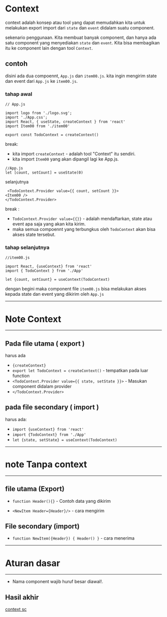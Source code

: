 # Context  

context adalah konsep atau tool yang dapat memudahkan kita untuk melakukan export import dari `state` dan `event` didalam suatu component. 

sekenario penggunaan. Kita membuat banyak component, dan hanya ada satu component yang menyediakan `state` dan `event`. Kita bisa membagikan itu ke component lain dengan tool `Context`. 

## contoh 

disini ada dua compoennt, `App.js` dan `item00.js`. kita ingin mengirim state dan event dari `App.js` ke `item00.js`. 

### tahap awal 

```
// App.js 

import logo from './logo.svg';
import './App.css';
import React, { useState, createContext } from 'react'
import Item00 from './item00'

export const TodoContext = createContext()
```

break: 
- kita import `createContext` - adalah tool "Context" itu sendiri. 
- kita import `Item00` yang akan dipangil lagi ke App.js. 


```
//App.js 
let [count, setCount] = useState(0)
```

selanjutnya 

```
 <TodoContext.Provider value={{ count, setCount }}>
<Item00 />
</TodoContext.Provider>
```
break :
- `TodoContext.Provider value={{}}` - adalah mendaftarkan, state atau event apa saja yang akan kita kirim. 
- maka semua compoennt yang terbungkus oleh `TodoContext` akan bisa akses state tersebut. 


### tahap selanjutnya 

```
//item00.js 

import React, {useContext} from 'react'
import { TodoContext } from './App'

let {count, setCount} = useContext(TodoContext)
```

dengan begini maka component file `item00.js` bisa melakukan akses kepada state dan event yang dikirim oleh `App.js`

***
# Note Context
***
## Pada file utama ( export )
harus ada 
- `{createContext}`
- `export let TodoContext = createContext()` - tempatkan pada luar function
- `<TodoContext.Provider value={{ state, setState }}>` - Masukan component didalam provider
- `</TodoContext.Provider>`

## pada file secondary ( import )
harus ada: 
- `import {useContext} from 'react'`
- `import {TodoContext} from './App'`
- `let {state, setState} = useContext(TodoContext)`

***
# note Tanpa context 
***
## file utama (Export)
- `function Header(){}` - Contoh data yang dikirim 

- `<NewItem Header={Header}/>` - cara mengirim 

## File secondary (import)
- `function NewItem({Header}) { Header() }` - cara menerima

***
# Aturan dasar 
***
- Nama component wajib huruf besar diawal!.


## Hasil akhir 
[context sc](../../code/jsPro/context-ts)
